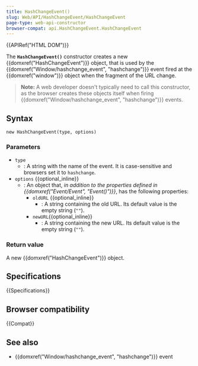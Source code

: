 ```yaml
---
title: HashChangeEvent()
slug: Web/API/HashChangeEvent/HashChangeEvent
page-type: web-api-constructor
browser-compat: api.HashChangeEvent.HashChangeEvent
---
```


{{APIRef("HTML DOM")}}

The **`HashChangeEvent()`** constructor creates a new {{domxref("HashChangeEvent")}} object, that is used by the {{domxref("Window/hashchange_event", "hashchange")}} event fired at the {{domxref("window")}} object when the fragment of the URL change.

> **Note:** A web developer doesn't typically need to call this constructor, as the browser creates these objects itself when firing {{domxref("Window/hashchange_event", "hashchange")}} events.

## Syntax

```js-nolint
new HashChangeEvent(type, options)
```

### Parameters

- `type`
  - : A string with the name of the event.
    It is case-sensitive and browsers set it to `hashchange`.
- `options` {{optional_inline}}
  - : An object that, _in addition to the properties defined in {{domxref("Event/Event", "Event()")}}_, has the following properties:
    - `oldURL` {{optional_inline}}
      - : A string containing the old URL. Its default value is the empty string (`""`).
    - `newURL`{{optional_inline}}
      - : A string containing the new URL. Its default value is the empty string (`""`).

### Return value

A new {{domxref("HashChangeEvent")}} object.

## Specifications

{{Specifications}}

## Browser compatibility

{{Compat}}

## See also

- {{domxref("Window/hashchange_event", "hashchange")}} event
